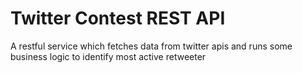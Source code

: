 # Twitter Contest REST API
A restful service which fetches data from twitter apis and runs some business logic to identify most active retweeter
